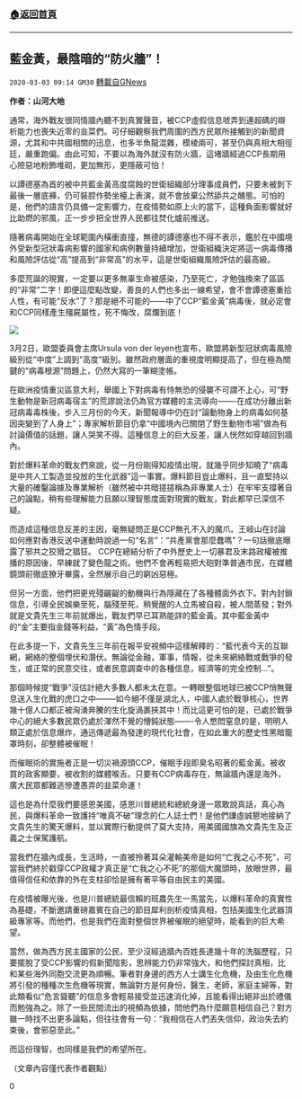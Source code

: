 ###  [:house:返回首頁](https://github.com/ourhimalayas/txt)
---

## 藍金黃，最陰暗的“防火牆”！
`2020-03-03 09:14 GM30` [轉載自GNews](https://gnews.org/zh-hant/129879/)

**作者：山河大地**

通常，海外戰友很同情牆內聽不到真實聲音，被CCP虛假信息唬弄到連超碼的辯析能力也喪失近零的韭菜們。可仔細觀察我們周圍的西方民眾所接觸到的新聞資源，尤其和中共國相關的迅息，也多半魚龍混雜，模棱兩可，甚至仍與真相大相徑廷，嚴重跑偏。由此可知，不要以為海外就沒有防火牆，這堵牆經過CCP長期用心險惡地粉飾堆砌，更加無形，更隱蔽可怕！

以譚德塞為首的被中共藍金黃高度腐蝕的世衛組織部分理事成員們，只要未被剝下最後一層底褲，仍可裝腔作勢坐檯上表演，就不會放棄公然舔共之醜態。可怕的是，他們的語言仍具備一定影響力，在疫情勢如原上火的當下，這種負面影響就好比助燃的邪風，正一步步把全世界人民都往焚化爐前推送。

隨著病毒開始在全球範圍內橫衝直撞，無德的譚德塞也不得不表示，鑑於在中國境外受新型冠狀毒病影響的國家和病例數量持續增加，世衛組織決定將這一病毒傳播和風險評估從“高”提高到“非常高”的水平，這是世衛組織風險評估的最高級。

多麼荒誕的現實，一定要以更多無辜生命被感染，乃至死亡，才勉強換來了區區的“非常”二字！即便這麼點改變，善良的人們也多出一線希望，會不會譚德塞重拾人性，有可能“反水”了？那是絕不可能的——中了CCP“藍金黃”病毒後，就必定會和CCP同樣產生殭屍屬性，死不悔改，腐爛到底！

![](https://s3-ap-northeast-1.amazonaws.com/news.guo.offload.media/wp-content/uploads/2020/03/02175517/image0-16.jpg)

3月2日，歐盟委員會主席Ursula von der leyen也宣布，歐盟將新型冠狀病毒風險級別從“中度”上調到“高度”級別。雖然政府層面的重視度明顯提高了，但在極為關鍵的“病毒根源”問題上，仍然大寫的一筆糊塗帳。

在歐洲疫情重災區意大利，舉國上下對病毒有恃無恐的侵襲不可謂不上心，可“野生動物是新冠病毒宿主”的荒謬說法仍為官方媒體的主流導向——-在成功分離出新冠病毒毒株後，步入三月份的今天，新聞報導中仍在討“論動物身上的病毒如何基因突變到了人身上”；專家解析節目仍拿“中國境內已關閉了野生動物市場”做為有討論價值的話題，讓人哭笑不得。這種信息上的巨大反差，讓人恍然如穿越回到牆內。

對於爆料革命的戰友們來說，從一月份剛得知疫情出現，就幾乎同步知曉了“病毒是中共人工製造並投放的生化武器”這一事實。爆料節目豈止爆料，且一直堅持以大量的確鑿論據及專業解析（雖然被中共暗搓搓稱為非專業人士）在牢牢支撐著自己的論點，稍有些理解能力且願以理智態度面對現實的戰友，對此都早已深信不疑。

而造成這種信息反差的主因，毫無疑問正是CCP無孔不入的魔爪。王岐山在討論如何應對香港反送中運動時說過一句“名言”：“共產黨會那麼蠢嗎”？一句話徹底曝露了邪共之狡猾之猖狂。 CCP在總結分析了中外歷史上一切暴君及末路政權被推播的原因後，早練就了變色龍之術。他們不會再輕易把大砲對準普通市民，在媒體鏡頭前徹底獠牙畢露，全然展示自己的窮凶惡極。

但另一方面，他們把更兇殘齷齪的動機與行為隱藏在了各種體面外衣下。對內封鎖信息，引導全民娛樂至死，腦殘至死，稍覺醒的人立馬被自殺，被人間蒸發；對外就是文貴先生三年前就爆出，戰友們早已耳熟能詳的藍金黃。其中藍金黃中的“金”主要指金錢等利益，“黃”為色情手段。

在此多提一下，文貴先生三年前在報平安視頻中這樣解釋的：“藍代表今天的互聯網，網絡的整個埋伏和潛伏。無論從金融，軍事，情報，從未來網絡戰或戰爭的發生，或正常的民意交往，或者民意調查中的各種信息，經濟等的完全控制…”。

那個時候提“戰爭”沒估計絕大多數人都未太在意。一轉眼整個地球已被CCP悄無聲息送入生化戰的虎口之中——–如今絕不僅是湖北人，中國人處於戰爭核心，世界幾十億人口都正被洶湧奔騰的生化旋渦裹挾其中！而比這更可怕的是，已處於戰爭中心的絕大多數民眾仍處於渾然不覺的懵鈍狀態——-令人憋悶窒息的是，明明人類正處於信息爆炸，通迅傳遞最為發達的現代化社會，在如此重大的歷史性黑暗籠罩時刻，卻整體被催眠！

而催眠術的實施者正是一切災禍源頭CCP，催眠手段即臭名昭著的藍金黃。被收買的政客顯要，被收割的媒體喉舌。只要有CCP病毒存在，無論牆內還是海外，廣大民眾都難逃慘遭愚弄的韭菜命運！

這也是為什麼我們要感恩美國，感恩川普總統和總統身邊一眾敢說真話，真心為民，與爆料革命一致護持“唯真不破”理念的仁人誌士們！是他們謙虛誠懇地接納了文貴先生的驚天爆料，並以實際行動提供了莫大支持，用美國國旗為文貴先生及正義之士保駕護航。

當我們在牆內成長，生活時，一直被拎著耳朵灌輸美帝是如何“亡我之心不死”，可當我們終於戳穿CCP政權才真正是“亡我之心不死”的那個大魔頭時，放眼世界，最值得信任和依靠的外在支柱卻恰是擁有著平等自由民主的美國。

在疫情被曝光後，也是川普總統最信賴的班農先生一馬當先，以爆料革命的真實性為基礎，不斷邀請重磅嘉賓在自己的節目犀利剖析疫情真相，包括美國生化武器頂級專家等。而他們，也是我們在面對整個世界被催眠的絕望時，能看到的巨大希望。

當然，做為西方民主國家的公民，至少沒經過牆內百姓長達幾十年的洗腦歷程，只要擺脫了受CCP影響的假新聞陰影，思辨能力仍非常強大，和他們探討真相，比和某些海外同胞交流更為順暢。筆者對身邊的西方人士講生化危機，及由生化危機將引發的種種次生危機等現實，無論對方是何身份，醫生，老師，家庭主婦等，對此類看似“危言聳聽”的信息多會輕易接受並迅速消化掉，且能看得出絕非出於禮儀而勉強為之。除了一些民間流出的視頻為依據，問他們為什麼願意相信自己？對方雖一時找不出更多論點，但往往會有一句：“我相信在人們丟失信仰，政治失去約束後，會邪惡至此。”

而這份理智，也同樣是我們的希望所在。

（文章內容僅代表作者觀點）

0
